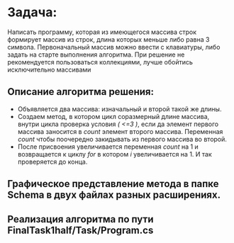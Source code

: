 # Задача:
Написать программу, которая из имеющегося массива строк формирует массив из строк, длина которых меньше либо равна 3 символа. Первоначальный массив можно ввести с клавиатуры, либо задать на старте выполнения алгоритма. При решение не рекомендуется пользоваться коллекциями, лучше обойтись исключительно массивами
## Описание алгоритма решения:
* Объявляется два массива: изначальный и второй такой же длины. 
* Создаем метод, в котором цикл соразмерный длине массива, внутри цикла проверка условия *( <=3 )*, если да элемент первого массива заносится в *count* элемент второго массива. Переменная *count* чтобы поочередно закидывать из первого массива во второй. 
* После присвоения увеличивается переменная *count* на 1 и возвращается к циклу *for* в котором *i* увеличивается на 1. И так проверяется до конца.

## Графическое представление метода в папке Schema в двух файлах разных расширениях.
## Реализация алгоритма по пути FinalTask1half/Task/Program.cs
